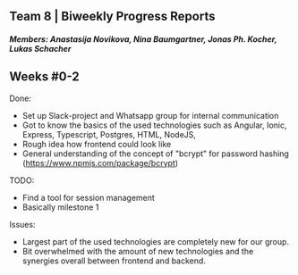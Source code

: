 ## Team 8 | Biweekly Progress Reports
##### Members: Anastasija Novikova, Nina Baumgartner, Jonas Ph. Kocher, Lukas Schacher 

## Weeks #0-2
Done:
* Set up Slack-project and Whatsapp group for internal communication
* Got to know the basics of the used technologies such as Angular, Ionic, Express, Typescript, Postgres, HTML, NodeJS, 
* Rough idea how frontend could look like
* General understanding of the concept of "bcrypt" for password hashing (https://www.npmjs.com/package/bcrypt) 


TODO:
* Find a tool for session management
* Basically milestone 1

Issues:
* Largest part of the used technologies are completely new for our group.
* Bit overwhelmed with the amount of new technologies and the synergies overall between frontend and backend.

